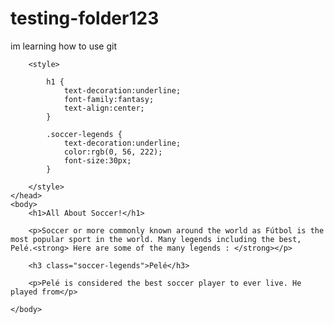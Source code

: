 # testing-folder123
im learning how to use git


<!DOCTYPE html>
<html>
    <head>
        <meta charset="utf-8">
        <title>New Webpage</title>
        
        <style>
            
            h1 {
                text-decoration:underline;
                font-family:fantasy;
                text-align:center;
            }
            
            .soccer-legends {
                text-decoration:underline;
                color:rgb(0, 56, 222);
                font-size:30px;
            }
            
        </style>
    </head>
    <body>
        <h1>All About Soccer!</h1>
        
        <p>Soccer or more commonly known around the world as Fútbol is the most popular sport in the world. Many legends including the best, Pelé.<strong> Here are some of the many legends : </strong></p>
        
        <h3 class="soccer-legends">Pelé</h3>
        
        <p>Pelé is considered the best soccer player to ever live. He played from</p>

    </body>
</html>
